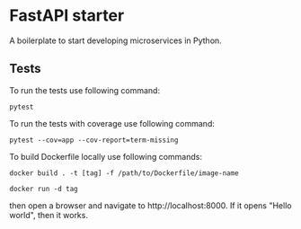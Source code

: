 # FastAPI starter
A boilerplate to start developing microservices in Python.

## Tests
To run the tests use following command:
```shell
pytest
```

To run the tests with coverage use following command:
```shell
pytest --cov=app --cov-report=term-missing
```

To build Dockerfile locally use following commands:
```shell
docker build . -t [tag] -f /path/to/Dockerfile/image-name
```
```shell
docker run -d tag
```
then open a browser and navigate to http://localhost:8000. If it opens "Hello world", then it works.
